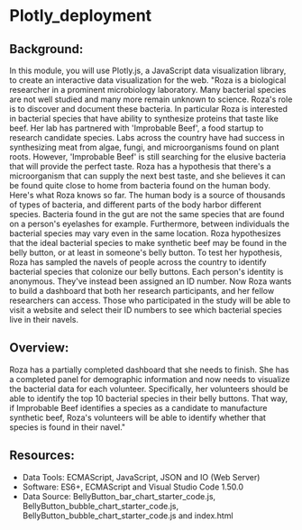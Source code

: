 # Plotly_deployment

## Background:

In this module, you will use Plotly.js, a JavaScript data visualization library, to create an interactive data visualization for the web. 
"Roza is a biological researcher in a prominent microbiology laboratory.  Many bacterial species are not well studied and many more remain unknown to science.  Roza's role is to discover and document these bacteria.  In particular Roza is interested in bacterial species that have ability to synthesize proteins that taste like beef.  Her lab has partnered with 'Improbable Beef', a food startup to research candidate species.  Labs across the country have had success in synthesizing meat from algae, fungi, and microorganisms found on plant roots.  However, 'Improbable Beef' is still searching for the elusive bacteria that will provide the perfect taste.  Roza has a hypothesis that there's a microorganism that can supply the next best taste, and she believes it can be found quite close to home from bacteria found on the human body.  Here's what Roza knows so far.  The human body is a source of thousands of types of bacteria, and different parts of the body harbor different species.  Bacteria found in the gut are not the same species that are found on a person's eyelashes for example.  Furthermore, between individuals the bacterial species may vary even in the same location.  Roza hypothesizes that the ideal bacterial species to make synthetic beef may be found in the belly button, or at least in someone's belly button.  To test her hypothesis, Roza has sampled the navels of people across the country to identify bacterial species that colonize our belly buttons.  Each person's identity is anonymous.  They've instead been assigned an ID number.  Now Roza wants to build a dashboard that both her research participants, and her fellow researchers can access.  Those who participated in the study will be able to visit a website and select their ID numbers to see which bacterial species live in their navels.  

## Overview:

Roza has a partially completed dashboard that she needs to finish. She has a completed panel for demographic information and now needs to visualize the bacterial data for each volunteer. Specifically, her volunteers should be able to identify the top 10 bacterial species in their belly buttons. That way, if Improbable Beef identifies a species as a candidate to manufacture synthetic beef, Roza's volunteers will be able to identify whether that species is found in their navel."

## Resources:

- Data Tools: ECMAScript, JavaScript, JSON and IO (Web Server)
- Software: ES6+, ECMAScript and Visual Studio Code 1.50.0
- Data Source: BellyButton_bar_chart_starter_code.js, BellyButton_bubble_chart_starter_code.js, BellyButton_bubble_chart_starter_code.js and index.html

